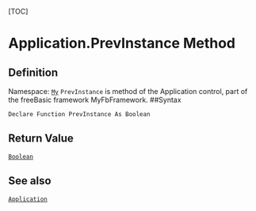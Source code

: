 [TOC]
# Application.PrevInstance Method

## Definition
Namespace: [`My`](My.md)
`PrevInstance` is method of the Application control, part of the freeBasic framework MyFbFramework.
##Syntax
```freeBasic
Declare Function PrevInstance As Boolean
```


## Return Value
[`Boolean`]("https://www.freebasic.net/wiki/KeyPgBoolean")
## See also
[`Application`](Application.md)
